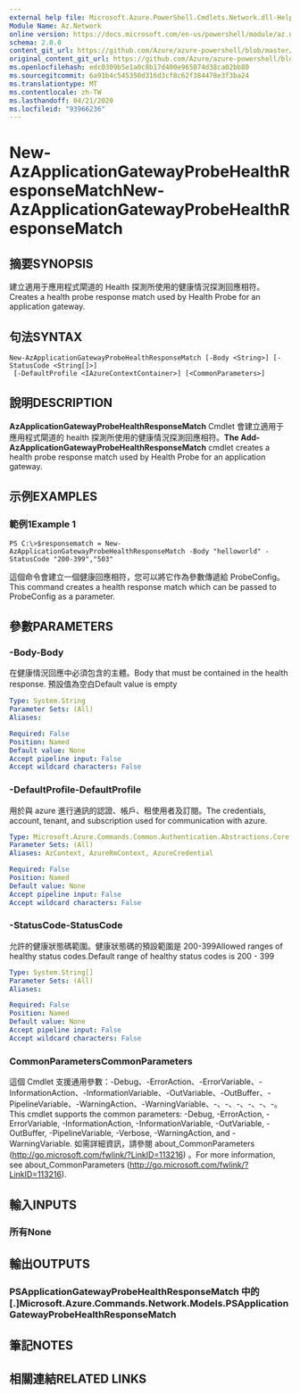```yaml
---
external help file: Microsoft.Azure.PowerShell.Cmdlets.Network.dll-Help.xml
Module Name: Az.Network
online version: https://docs.microsoft.com/en-us/powershell/module/az.network/new-azapplicationgatewayprobehealthresponsematch
schema: 2.0.0
content_git_url: https://github.com/Azure/azure-powershell/blob/master/src/Network/Network/help/New-AzApplicationGatewayProbeHealthResponseMatch.md
original_content_git_url: https://github.com/Azure/azure-powershell/blob/master/src/Network/Network/help/New-AzApplicationGatewayProbeHealthResponseMatch.md
ms.openlocfilehash: edc0309b5e1a0c8b17d400e965074d38ca02bb80
ms.sourcegitcommit: 6a91b4c545350d316d3cf8c62f384478e3f3ba24
ms.translationtype: MT
ms.contentlocale: zh-TW
ms.lasthandoff: 04/21/2020
ms.locfileid: "93966236"
---
```

# <span data-ttu-id="8ed7a-101">New-AzApplicationGatewayProbeHealthResponseMatch</span><span class="sxs-lookup"><span data-stu-id="8ed7a-101">New-AzApplicationGatewayProbeHealthResponseMatch</span></span>

## <span data-ttu-id="8ed7a-102">摘要</span><span class="sxs-lookup"><span data-stu-id="8ed7a-102">SYNOPSIS</span></span>
<span data-ttu-id="8ed7a-103">建立適用于應用程式閘道的 Health 探測所使用的健康情況探測回應相符。</span><span class="sxs-lookup"><span data-stu-id="8ed7a-103">Creates a health probe response match used by Health Probe for an application gateway.</span></span>

## <span data-ttu-id="8ed7a-104">句法</span><span class="sxs-lookup"><span data-stu-id="8ed7a-104">SYNTAX</span></span>

```
New-AzApplicationGatewayProbeHealthResponseMatch [-Body <String>] [-StatusCode <String[]>]
 [-DefaultProfile <IAzureContextContainer>] [<CommonParameters>]
```

## <span data-ttu-id="8ed7a-105">說明</span><span class="sxs-lookup"><span data-stu-id="8ed7a-105">DESCRIPTION</span></span>
<span data-ttu-id="8ed7a-106">**AzApplicationGatewayProbeHealthResponseMatch** Cmdlet 會建立適用于應用程式閘道的 health 探測所使用的健康情況探測回應相符。</span><span class="sxs-lookup"><span data-stu-id="8ed7a-106">**The Add-AzApplicationGatewayProbeHealthResponseMatch** cmdlet creates a health probe response match used by Health Probe for an application gateway.</span></span>

## <span data-ttu-id="8ed7a-107">示例</span><span class="sxs-lookup"><span data-stu-id="8ed7a-107">EXAMPLES</span></span>

### <span data-ttu-id="8ed7a-108">範例1</span><span class="sxs-lookup"><span data-stu-id="8ed7a-108">Example 1</span></span>
```
PS C:\>$responsematch = New-AzApplicationGatewayProbeHealthResponseMatch -Body "helloworld" -StatusCode "200-399","503"
```

<span data-ttu-id="8ed7a-109">這個命令會建立一個健康回應相符，您可以將它作為參數傳遞給 ProbeConfig。</span><span class="sxs-lookup"><span data-stu-id="8ed7a-109">This command creates a health response match which can be passed to ProbeConfig as a parameter.</span></span>

## <span data-ttu-id="8ed7a-110">參數</span><span class="sxs-lookup"><span data-stu-id="8ed7a-110">PARAMETERS</span></span>

### <span data-ttu-id="8ed7a-111">-Body</span><span class="sxs-lookup"><span data-stu-id="8ed7a-111">-Body</span></span>
<span data-ttu-id="8ed7a-112">在健康情況回應中必須包含的主體。</span><span class="sxs-lookup"><span data-stu-id="8ed7a-112">Body that must be contained in the health response.</span></span>
<span data-ttu-id="8ed7a-113">預設值為空白</span><span class="sxs-lookup"><span data-stu-id="8ed7a-113">Default value is empty</span></span>

```yaml
Type: System.String
Parameter Sets: (All)
Aliases:

Required: False
Position: Named
Default value: None
Accept pipeline input: False
Accept wildcard characters: False
```

### <span data-ttu-id="8ed7a-114">-DefaultProfile</span><span class="sxs-lookup"><span data-stu-id="8ed7a-114">-DefaultProfile</span></span>
<span data-ttu-id="8ed7a-115">用於與 azure 進行通訊的認證、帳戶、租使用者及訂閱。</span><span class="sxs-lookup"><span data-stu-id="8ed7a-115">The credentials, account, tenant, and subscription used for communication with azure.</span></span>

```yaml
Type: Microsoft.Azure.Commands.Common.Authentication.Abstractions.Core.IAzureContextContainer
Parameter Sets: (All)
Aliases: AzContext, AzureRmContext, AzureCredential

Required: False
Position: Named
Default value: None
Accept pipeline input: False
Accept wildcard characters: False
```

### <span data-ttu-id="8ed7a-116">-StatusCode</span><span class="sxs-lookup"><span data-stu-id="8ed7a-116">-StatusCode</span></span>
<span data-ttu-id="8ed7a-117">允許的健康狀態碼範圍。健康狀態碼的預設範圍是 200-399</span><span class="sxs-lookup"><span data-stu-id="8ed7a-117">Allowed ranges of healthy status codes.Default range of healthy status codes is 200 - 399</span></span>

```yaml
Type: System.String[]
Parameter Sets: (All)
Aliases:

Required: False
Position: Named
Default value: None
Accept pipeline input: False
Accept wildcard characters: False
```

### <span data-ttu-id="8ed7a-118">CommonParameters</span><span class="sxs-lookup"><span data-stu-id="8ed7a-118">CommonParameters</span></span>
<span data-ttu-id="8ed7a-119">這個 Cmdlet 支援通用參數：-Debug、-ErrorAction、-ErrorVariable、-InformationAction、-InformationVariable、-OutVariable、-OutBuffer、-PipelineVariable、-WarningAction、-WarningVariable、-、-、-、-、-、-。</span><span class="sxs-lookup"><span data-stu-id="8ed7a-119">This cmdlet supports the common parameters: -Debug, -ErrorAction, -ErrorVariable, -InformationAction, -InformationVariable, -OutVariable, -OutBuffer, -PipelineVariable, -Verbose, -WarningAction, and -WarningVariable.</span></span> <span data-ttu-id="8ed7a-120">如需詳細資訊，請參閱 about_CommonParameters (http://go.microsoft.com/fwlink/?LinkID=113216) 。</span><span class="sxs-lookup"><span data-stu-id="8ed7a-120">For more information, see about_CommonParameters (http://go.microsoft.com/fwlink/?LinkID=113216).</span></span>

## <span data-ttu-id="8ed7a-121">輸入</span><span class="sxs-lookup"><span data-stu-id="8ed7a-121">INPUTS</span></span>

### <span data-ttu-id="8ed7a-122">所有</span><span class="sxs-lookup"><span data-stu-id="8ed7a-122">None</span></span>

## <span data-ttu-id="8ed7a-123">輸出</span><span class="sxs-lookup"><span data-stu-id="8ed7a-123">OUTPUTS</span></span>

### <span data-ttu-id="8ed7a-124">PSApplicationGatewayProbeHealthResponseMatch 中的 [.]</span><span class="sxs-lookup"><span data-stu-id="8ed7a-124">Microsoft.Azure.Commands.Network.Models.PSApplicationGatewayProbeHealthResponseMatch</span></span>

## <span data-ttu-id="8ed7a-125">筆記</span><span class="sxs-lookup"><span data-stu-id="8ed7a-125">NOTES</span></span>

## <span data-ttu-id="8ed7a-126">相關連結</span><span class="sxs-lookup"><span data-stu-id="8ed7a-126">RELATED LINKS</span></span>
